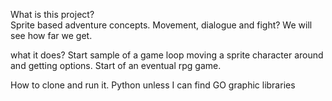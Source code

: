 What is this project?  
  Sprite based adventure concepts. Movement, dialogue and fight? We will see how far we get.

what it does?
Start sample of a game loop moving a sprite character around and getting options. Start of an eventual rpg game.


How to clone and run it. 
Python unless I can find GO graphic libraries




